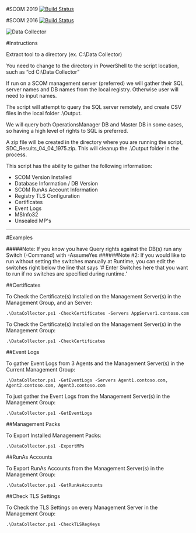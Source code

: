 #SCOM 2019 [![Build Status](https://dev.azure.com/scemsupport/SupportScripts/_apis/build/status/SCOM-DataCollector-2019?branchName=master)](https://dev.azure.com/scemsupport/SupportScripts/_build/latest?definitionId=3&branchName=master)

#SCOM 2016 [![Build Status](https://dev.azure.com/scemsupport/SupportScripts/_apis/build/status/SCOM-DataCollector-2016?branchName=master)](https://dev.azure.com/scemsupport/SupportScripts/_build/latest?definitionId=4&branchName=master)

![Data Collector](/media/git-guidance/projects/data-collector.png)

#Instructions

Extract tool to a directory (ex. C:\Data Collector)

You need to change to the directory in PowerShell to the script location, such as “cd C:\Data Collector”
 
If run on a SCOM management server (preferred) we will gather their SQL server names and DB names from the local registry.  Otherwise user will need to input names.

The script will attempt to query the SQL server remotely, and create CSV files in the local folder .\Output.

We will query both OperationsManager DB and Master DB in some cases, so having a high level of rights to SQL is preferred.

A zip file will be created in the directory where you are running the script, SDC_Results_04_04_1975.zip. This will cleanup the .\Output folder in the process.

This script has the ability to gather the following information:

 - SCOM Version Installed
 - Database Information / DB Version
 - SCOM RunAs Account Information
 - Registry TLS Configuration
 - Certificates
 - Event Logs
 - MSInfo32
 - Unsealed MP's

----

#Examples

#####Note: If you know you have Query rights against the DB(s) run any Switch (-Command) with -AssumeYes
######Note #2: If you would like to run without setting the switches manually at Runtime, you can edit the switches right below the line that says '# Enter Switches here that you want to run if no switches are specified during runtime.'
 




##Certificates

To Check the Certificate(s) Installed on the Management Server(s) in the Management Group, and an Server:

    .\DataCollector.ps1 -CheckCertificates -Servers AppServer1.contoso.com

To Check the Certificate(s) Installed on the Management Server(s) in the Management Group:

    .\DataCollector.ps1 -CheckCertificates





##Event Logs

To gather Event Logs from 3 Agents and the Management Server(s) in the Current Management Group:

    .\DataCollector.ps1 -GetEventLogs -Servers Agent1.contoso.com, Agent2.contoso.com, Agent3.contoso.com

To just gather the Event Logs from the Management Server(s) in the Management Group:

    .\DataCollector.ps1 -GetEventLogs





##Management Packs

To Export Installed Management Packs:

    .\DataCollector.ps1 -ExportMPs





##RunAs Accounts

To Export RunAs Accounts from the Management Server(s) in the Management Group:

    .\DataCollector.ps1 -GetRunAsAccounts


##Check TLS Settings

To Check the TLS Settings on every Management Server in the Management Group:

    .\DataCollector.ps1 -CheckTLSRegKeys